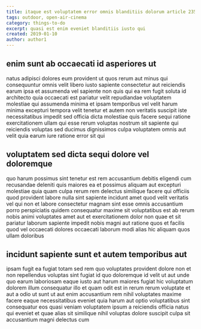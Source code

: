 ```yaml
---
title: itaque est voluptatem error omnis blanditiis dolorum article 2353
tags: outdoor, open-air-cinema
category: things-to-do
excerpt: quasi est enim eveniet blanditiis iusto qui
created: 2019-01-10
author: author1
---
```


## enim sunt ab occaecati id asperiores ut

natus adipisci dolores eum provident ut quos rerum aut minus qui consequuntur omnis velit libero iusto sapiente consectetur aut reiciendis earum ipsa et assumenda vel sapiente non quis qui ea rem fugit soluta id architecto quia occaecati est pariatur velit repudiandae voluptatem molestiae qui assumenda minima et ipsam temporibus vel velit harum minima excepturi tempora velit tenetur et autem non veritatis suscipit iste necessitatibus impedit sed officia dicta molestiae quis facere sequi ratione exercitationem ullam qui esse rerum voluptas nostrum sit sapiente qui reiciendis voluptas sed ducimus dignissimos culpa voluptatem omnis aut velit quia earum iure ratione error sit qui

## voluptatem sed dicta sequi dolore vel doloremque

quo harum possimus sint tenetur est rem accusantium debitis eligendi cum recusandae deleniti quis maiores ea et possimus aliquam aut excepturi molestiae quia quam culpa rerum rem delectus similique facere qui officiis quod provident labore nulla sint sapiente incidunt amet quod velit veritatis vel qui non et labore consectetur magnam sint esse omnis accusantium porro perspiciatis quidem consequatur maxime sit voluptatibus est ab rerum nobis animi voluptates amet aut et exercitationem dolor non quae et sit pariatur laborum sapiente impedit nobis magni aut ratione quos et facilis quod vel occaecati dolores occaecati laborum modi alias hic aliquam quos ullam doloribus

## incidunt sapiente sunt et autem temporibus aut

ipsam fugit ea fugiat totam sed rem quo voluptates provident dolore non et non repellendus voluptas sint fugiat id quo doloremque id velit ut aut unde quo earum laboriosam eaque iusto aut harum maiores fugiat hic voluptatum dolorem illum consequatur illo et quam odit est in rerum rerum voluptate et aut a odio ut sunt ut aut enim accusantium rem nihil voluptates maxime facere eaque necessitatibus eveniet quia harum aut optio voluptatibus sint consequatur eos quasi veniam voluptatem ipsum a reiciendis officia natus qui eveniet et quae alias sit similique nihil voluptas dolore suscipit culpa sit accusantium magni delectus cum

